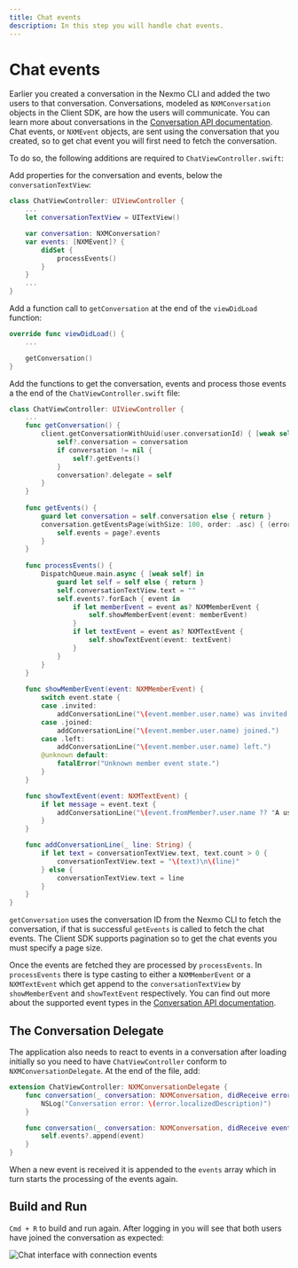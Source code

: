 ```yaml
---
title: Chat events
description: In this step you will handle chat events.
---
```


# Chat events

Earlier you created a conversation in the Nexmo CLI and added the two users to that conversation. Conversations, modeled as `NXMConversation` objects in the Client SDK, are how the users will communicate. You can learn more about conversations in the [Conversation API documentation](/conversation/concepts/conversation). Chat events, or `NXMEvent` objects, are sent using the conversation that you created, so to get chat event you will first need to fetch the conversation.

To do so, the following additions are required to `ChatViewController.swift`:

Add properties for the conversation and events, below the `conversationTextView`:

```swift
class ChatViewController: UIViewController {
    ...
    let conversationTextView = UITextView()

    var conversation: NXMConversation?
    var events: [NXMEvent]? {
        didSet {
            processEvents()
        }
    }
    ...
}
```

Add a function call to `getConversation` at the end of the `viewDidLoad` function:

```swift
override func viewDidLoad() {
    ...

    getConversation()
}
```

Add the functions to get the conversation, events and process those events a the end of the `ChatViewController.swift` file:

```swift
class ChatViewController: UIViewController {
    ...
    func getConversation() {
        client.getConversationWithUuid(user.conversationId) { [weak self] (error, conversation) in
            self?.conversation = conversation
            if conversation != nil {
                self?.getEvents()
            }
            conversation?.delegate = self
        }
    }
    
    func getEvents() {
        guard let conversation = self.conversation else { return }
        conversation.getEventsPage(withSize: 100, order: .asc) { (error, page) in
            self.events = page?.events
        }
    }
    
    func processEvents() {
        DispatchQueue.main.async { [weak self] in
            guard let self = self else { return }
            self.conversationTextView.text = ""
            self.events?.forEach { event in
                if let memberEvent = event as? NXMMemberEvent {
                    self.showMemberEvent(event: memberEvent)
                }
                if let textEvent = event as? NXMTextEvent {
                    self.showTextEvent(event: textEvent)
                }
            }
        }
    }
    
    func showMemberEvent(event: NXMMemberEvent) {
        switch event.state {
        case .invited:
            addConversationLine("\(event.member.user.name) was invited.")
        case .joined:
            addConversationLine("\(event.member.user.name) joined.")
        case .left:
            addConversationLine("\(event.member.user.name) left.")
        @unknown default:
            fatalError("Unknown member event state.")
        }
    }

    func showTextEvent(event: NXMTextEvent) {
        if let message = event.text {
            addConversationLine("\(event.fromMember?.user.name ?? "A user") said: '\(message)'")
        }
    }

    func addConversationLine(_ line: String) {
        if let text = conversationTextView.text, text.count > 0 {
            conversationTextView.text = "\(text)\n\(line)"
        } else {
            conversationTextView.text = line
        }
    }
}
```

`getConversation` uses the conversation ID from the Nexmo CLI to fetch the conversation, if that is successful `getEvents` is called to fetch the chat events. The Client SDK supports pagination so to get the chat events you must specify a page size.

Once the events are fetched they are processed by `processEvents`. In `processEvents` there is type casting to either a `NXMMemberEvent` or a `NXMTextEvent` which get append to the `conversationTextView` by `showMemberEvent` and `showTextEvent` respectively. You can find out more about the supported event types in the [Conversation API documentation](/conversation/concepts/event).

## The Conversation Delegate

The application also needs to react to events in a conversation after loading initially so you need to have `ChatViewController` conform to `NXMConversationDelegate`. At the end of the file, add:

```swift
extension ChatViewController: NXMConversationDelegate {
    func conversation(_ conversation: NXMConversation, didReceive error: Error) {
        NSLog("Conversation error: \(error.localizedDescription)")
    }

    func conversation(_ conversation: NXMConversation, didReceive event: NXMTextEvent) {
        self.events?.append(event)
    }
}
```

When a new event is received it is appended to the `events` array which in turn starts the processing of the events again.

## Build and Run

`Cmd + R` to build and run again. After logging in you will see that both users have joined the conversation as expected:

![Chat interface with connection events](/images/client-sdk/ios-messaging/chatevents.png)
